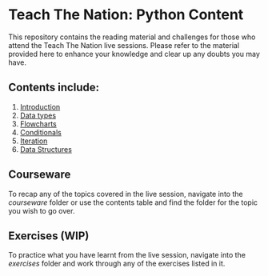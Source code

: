 # Teach The Nation: Python Content

This repository contains the reading material and challenges for those who attend the Teach The Nation live sessions.
Please refer to the material provided here to enhance your knowledge and clear up any doubts you may have.

## Contents include:

1. [Introduction](./Courseware/01-Introduction/README.md)
2. [Data types](./Courseware/02-DataTypes/README.md)
3. [Flowcharts](./Courseware/03-Flowcharts/README.md)
4. [Conditionals](./Courseware/04-Conditionals/README.md)
5. [Iteration](./Courseware/05-Iteration/README.md)
6. [Data Structures](./Courseware/06-DataStructures/README.md)

## Courseware

To recap any of the topics covered in the live session, navigate into the *courseware* folder or use the contents table and find the folder for the topic you wish to go over.

## Exercises (WIP)

To practice what you have learnt from the live session, navigate into the *exercises* folder and work through any of the exercises listed in it.
